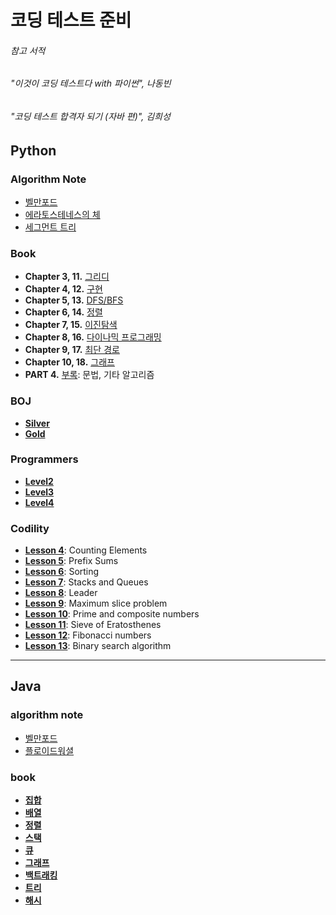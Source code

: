 # 코딩 테스트 준비
###### 참고 서적
###### "이것이 코딩 테스트다 with 파이썬", 나동빈
###### "코딩 테스트 합격자 되기 (자바 편)", 김희성

## Python
### Algorithm Note
- [벨만포드](https://github.com/yurad12/coding-test/blob/master/Python/Algorithm%20Note/bellman_ford.py)
- [에라토스테네스의 체](https://github.com/yurad12/coding-test/blob/master/Python/Algorithm%20Note/is_prime_number2.py)
- [세그먼트 트리](https://github.com/yurad12/coding-test/blob/master/Python/Algorithm%20Note/segment_tree.py)

### Book
- **Chapter 3, 11.** [그리디](https://github.com/yurad12/coding_test/tree/master/Python/BOOK/greedy)
- **Chapter 4, 12.** [구현](https://github.com/yurad12/coding_test/tree/master/Python/BOOK/implementation)
- **Chapter 5, 13.** [DFS/BFS](https://github.com/yurad12/coding_test/tree/master/Python/BOOK/dfs%26bfs)
- **Chapter 6, 14.** [정렬](https://github.com/yurad12/coding_test/tree/master/Python/BOOK/sort)
- **Chapter 7, 15.** [이진탐색]()
- **Chapter 8, 16.** [다이나믹 프로그래밍](https://github.com/yurad12/coding_test/tree/master/Python/BOOK/dynamic_programming)
- **Chapter 9, 17.** [최단 경로](https://github.com/yurad12/coding_test/tree/master/Python/BOOK/shortest_path)
- **Chapter 10, 18.** [그래프](https://github.com/yurad12/coding-test/tree/master/Python/BOOK/graph)
- **PART 4.** [부록](https://github.com/yurad12/coding_test/tree/master/Python/BOOK/algorithm): 문법, 기타 알고리즘
  
  
### BOJ
- **[Silver](https://github.com/yurad12/coding-test/tree/master/Python/BOJ/Silver)**
- **[Gold](https://github.com/yurad12/coding-test/tree/master/Python/BOJ/Gold)**


### Programmers
- **[Level2](https://github.com/yurad12/coding-test/tree/master/Python/PROGRAMMERS/Level2)**
- **[Level3](https://github.com/yurad12/coding-test/tree/master/Python/PROGRAMMERS/Level3)**
- **[Level4](https://github.com/yurad12/coding-test/tree/master/Python/PROGRAMMERS/Level4)**


### Codility
- **[Lesson 4](https://github.com/yurad12/coding-test/tree/master/Python/Codility/Lesson%204)**: Counting Elements
- **[Lesson 5](https://github.com/yurad12/coding-test/tree/master/Python/Codility/Lesson%205)**: Prefix Sums
- **[Lesson 6](https://github.com/yurad12/coding-test/tree/master/Python/Codility/Lesson%206)**: Sorting
- **[Lesson 7](https://github.com/yurad12/coding-test/tree/master/Python/Codility/Lesson%207)**: Stacks and Queues
- **[Lesson 8](https://github.com/yurad12/coding-test/tree/master/Python/Codility/Lesson%208)**: Leader
- **[Lesson 9](https://github.com/yurad12/coding-test/tree/master/Python/Codility/Lesson%209)**: Maximum slice problem
- **[Lesson 10](https://github.com/yurad12/coding-test/tree/master/Python/Codility/Lesson%2010)**: Prime and composite numbers
- **[Lesson 11](https://github.com/yurad12/coding-test/tree/master/Python/Codility/Lesson%2011)**: Sieve of Eratosthenes
- **[Lesson 12](https://github.com/yurad12/coding-test/tree/master/Python/Codility/Lesson%2012)**: Fibonacci numbers
- **[Lesson 13](https://github.com/yurad12/coding-test/tree/master/Python/Codility/Lesson%2013)**: Binary search algorithm

---
## Java
### algorithm note
- [벨만포드](https://github.com/yurad12/coding-test/blob/master/Java/algorithm_note/%EB%B2%A8%EB%A7%8C%ED%8F%AC%EB%93%9C.java)
- [플로이드워셜](https://github.com/yurad12/coding-test/blob/master/Java/algorithm_note/%ED%94%8C%EB%A1%9C%EC%9D%B4%EB%93%9C%EC%9B%8C%EC%85%9C.java)

### book
- **[집합](https://github.com/yurad12/coding-test/tree/master/Java/book/%EC%A7%91%ED%95%A9)**
- **[배열](https://github.com/yurad12/coding-test/tree/master/Java/book/%EB%B0%B0%EC%97%B4)**
- **[정렬](https://github.com/yurad12/coding-test/tree/master/Java/book/%EC%A0%95%EB%A0%AC)**
- **[스택](https://github.com/yurad12/coding-test/tree/master/Java/book/%EC%8A%A4%ED%83%9D)**
- **[큐](https://github.com/yurad12/coding-test/tree/master/Java/book/%ED%81%90)**
- **[그래프](https://github.com/yurad12/coding-test/tree/master/Java/book/%EA%B7%B8%EB%9E%98%ED%94%84)**
- **[백트래킹](https://github.com/yurad12/coding-test/tree/master/Java/book/%EB%B0%B1%ED%8A%B8%EB%9E%98%ED%82%B9)**
- **[트리](https://github.com/yurad12/coding-test/tree/master/Java/book/%ED%8A%B8%EB%A6%AC)**
- **[해시](https://github.com/yurad12/coding-test/tree/master/Java/book/%ED%95%B4%EC%8B%9C)**